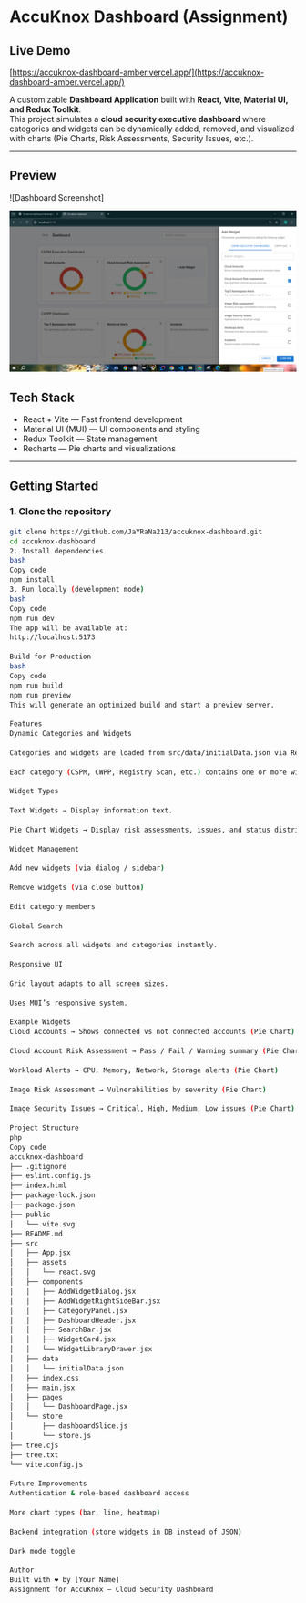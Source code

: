 # AccuKnox Dashboard (Assignment)

## Live Demo
[https://accuknox-dashboard-amber.vercel.app/](https://accuknox-dashboard-amber.vercel.app/)

A customizable **Dashboard Application** built with **React, Vite, Material UI, and Redux Toolkit**.  
This project simulates a **cloud security executive dashboard** where categories and widgets can be dynamically added, removed, and visualized with charts (Pie Charts, Risk Assessments, Security Issues, etc.).

---

## Preview

![Dashboard Screenshot]

<img src="./accuknox-dashboard/src/assets/Dashboard.png" alt="Dashboard" width="800"/>


## Tech Stack

- React + Vite — Fast frontend development  
- Material UI (MUI) — UI components and styling  
- Redux Toolkit — State management  
- Recharts — Pie charts and visualizations  

---

## Getting Started

### 1. Clone the repository
```bash
git clone https://github.com/JaYRaNa213/accuknox-dashboard.git
cd accuknox-dashboard
2. Install dependencies
bash
Copy code
npm install
3. Run locally (development mode)
bash
Copy code
npm run dev
The app will be available at:
http://localhost:5173

Build for Production
bash
Copy code
npm run build
npm run preview
This will generate an optimized build and start a preview server.

Features
Dynamic Categories and Widgets

Categories and widgets are loaded from src/data/initialData.json via Redux.

Each category (CSPM, CWPP, Registry Scan, etc.) contains one or more widgets.

Widget Types

Text Widgets → Display information text.

Pie Chart Widgets → Display risk assessments, issues, and status distribution.

Widget Management

Add new widgets (via dialog / sidebar)

Remove widgets (via close button)

Edit category members

Global Search

Search across all widgets and categories instantly.

Responsive UI

Grid layout adapts to all screen sizes.

Uses MUI’s responsive system.

Example Widgets
Cloud Accounts → Shows connected vs not connected accounts (Pie Chart)

Cloud Account Risk Assessment → Pass / Fail / Warning summary (Pie Chart)

Workload Alerts → CPU, Memory, Network, Storage alerts (Pie Chart)

Image Risk Assessment → Vulnerabilities by severity (Pie Chart)

Image Security Issues → Critical, High, Medium, Low issues (Pie Chart)

Project Structure
php
Copy code
accuknox-dashboard
├── .gitignore
├── eslint.config.js
├── index.html
├── package-lock.json
├── package.json
├── public
│   └── vite.svg
├── README.md
├── src
│   ├── App.jsx
│   ├── assets
│   │   └── react.svg
│   ├── components
│   │   ├── AddWidgetDialog.jsx
│   │   ├── AddWidgetRightSideBar.jsx
│   │   ├── CategoryPanel.jsx
│   │   ├── DashboardHeader.jsx
│   │   ├── SearchBar.jsx
│   │   ├── WidgetCard.jsx
│   │   └── WidgetLibraryDrawer.jsx
│   ├── data
│   │   └── initialData.json
│   ├── index.css
│   ├── main.jsx
│   ├── pages
│   │   └── DashboardPage.jsx
│   └── store
│       ├── dashboardSlice.js
│       └── store.js
├── tree.cjs
├── tree.txt
└── vite.config.js

Future Improvements
Authentication & role-based dashboard access

More chart types (bar, line, heatmap)

Backend integration (store widgets in DB instead of JSON)

Dark mode toggle

Author
Built with ❤️ by [Your Name]
Assignment for AccuKnox — Cloud Security Dashboard
